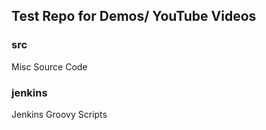 ## Test Repo for Demos/ YouTube Videos

### src
Misc Source Code

### jenkins
Jenkins Groovy Scripts




